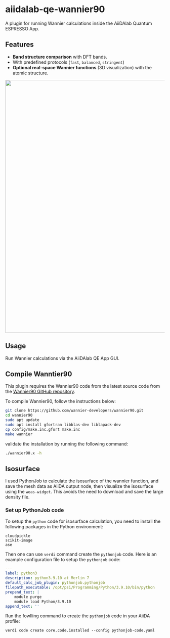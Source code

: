 # aiidalab-qe-wannier90

A plugin for running Wannier calculations inside the AiiDAlab Quantum ESPRESSO App.

## Features

- **Band structure comparison** with DFT bands.
- With predefined protocols (`fast`, `balanced`, `stringent`)
- **Optional real-space Wannier functions** (3D visualization) with the atomic structure.

<img src="docs/source/_static/images/overview.png"  width="800px"/>


<!-- <img src="docs/source/_static/images/qeapp-wannier90-wf.gif"  width="100%"/> -->


## Usage
Run Wannier calculations via the AiiDAlab QE App GUI.


## Compile Wanntier90

This plugin requires the Wannier90 code from the latest source code from the [Wannier90 GitHub repository](https://github.com/wannier-developers/wannier90).

To compile Wannier90, follow the instructions below:

```bash
git clone https://github.com/wannier-developers/wannier90.git
cd wannier90
sudo apt update
sudo apt install gfortran libblas-dev liblapack-dev
cp config/make.inc.gfort make.inc
make wannier
```


validate the installation by running the following command:

```bash
./wannier90.x -h
```



## Isosurface

I used PythonJob to calculate the isosurface of the wannier function, and save the mesh data as AiiDA output node, then visualize the isosurface using the `weas-widget`. This avoids the need to download and save the large density file.


### Set up PythonJob code
To setup the `python` code for isosurface calculation, you need to install the following packages in the Python environment:

```
cloudpickle
scikit-image
ase
```

Then one can use `verdi` command create the `pythonjob` code. Here is an example configuration file to setup the `pythonjob` code:

```yaml
---
label: python3
description: python3.9.10 at Merlin 7
default_calc_job_plugin: pythonjob.pythonjob
filepath_executable: /opt/psi/Programming/Python/3.9.10/bin/python
prepend_text: |
    module purge
    module load Python/3.9.10
append_text: ''
```
Run the fowlling command to create the `pythonjob` code in your AiiDA profile:

```
verdi code create core.code.installed --config pythonjob-code.yaml
```
